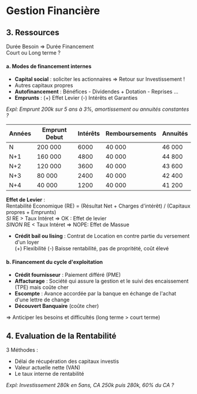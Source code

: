 # Gestion Financière #

## 3. Ressources #

Durée Besoin => Durée Financement  
Court ou Long terme ?

#### a. Modes de financement internes #
- **Capital social** : soliciter les actionnaires => Retour sur Investissement !
- Autres capitaux propres
- **Autofinancement** : Bénéfices - Dividendes + Dotation - Reprises ...
- **Emprunts** : (+) Effet Levier (-) Intérêts et Garanties  

*Expl: Emprunt 200k sur 5 ans à 3%, amortissement ou annuités constantes ?*  

|Années|Emprunt Debut|Intérêts|Remboursements|Annuités|
|------|-------------|--------|--------------|--------|
| N    | 200 000     | 6000   | 40 000       | 46 000 |
| N+1  | 160 000     | 4800   | 40 000       | 44 800 |
| N+2  | 120 000     | 3600   | 40 000       | 43 600 |
| N+3  |  80 000     | 2400   | 40 000       | 42 400 |
| N+4  |  40 000     | 1200   | 40 000       | 41 200 |

**Effet de Levier** :  
Rentabilité Economique (RE) = (Résultat Net + Charges d'intérêt) / (Capitaux propres + Emprunts)  
*SI*     RE > Taux Intéret  =>  OK : Effet de levier  
*SINON*  RE < Taux Intéret  => NOPE: Effet de Massue

- **Crédit bail ou lising** : Contrat de Location en contre partie du versement d'un loyer  
(+) Flexibilité (-) Baisse rentabilité, pas de propritété, coût élevé

#### b. Financement du cycle d'exploitation #
- **Crédit fournisseur** : Paiement différé (PME)
- **Affacturage** : Société qui assure la gestion et le suivi des encaissement (TPE) mais coûte cher
- **Escompte** : Avance accordée par la banque en échange de l'achat d'une lettre de change
- **Découvert Banquaire** (coûte cher)

=> Anticiper les besoins et difficultés (long terme > court terme)

## 4. Evaluation de la Rentabilité #

3 Méthodes :
- Délai de récupération des capitaux investis  
- Valeur actuelle nette (VAN)  
- Le taux interne de rentabilité

*Expl: Investissement 280k en 5ans, CA 250k puis 280k, 60% du CA ?*
